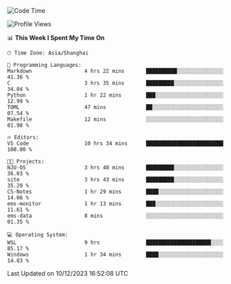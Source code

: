 <!--START_SECTION:waka-->
![Code Time](http://img.shields.io/badge/Code%20Time-1%2C430%20hrs%2026%20mins-blue)

![Profile Views](http://img.shields.io/badge/Profile%20Views-1-blue)

📊 **This Week I Spent My Time On** 

```text
🕑︎ Time Zone: Asia/Shanghai

💬 Programming Languages: 
Markdown                 4 hrs 22 mins       ██████████░░░░░░░░░░░░░░░   41.36 % 
C                        3 hrs 35 mins       █████████░░░░░░░░░░░░░░░░   34.04 % 
Python                   1 hr 22 mins        ███░░░░░░░░░░░░░░░░░░░░░░   12.99 % 
TOML                     47 mins             ██░░░░░░░░░░░░░░░░░░░░░░░   07.54 % 
Makefile                 12 mins             ░░░░░░░░░░░░░░░░░░░░░░░░░   01.90 % 

🔥 Editors: 
VS Code                  10 hrs 34 mins      █████████████████████████   100.00 % 

🐱‍💻 Projects: 
NJU-OS                   3 hrs 48 mins       █████████░░░░░░░░░░░░░░░░   36.03 % 
site                     3 hrs 43 mins       █████████░░░░░░░░░░░░░░░░   35.29 % 
CS-Notes                 1 hr 29 mins        ████░░░░░░░░░░░░░░░░░░░░░   14.06 % 
ems-monitor              1 hr 13 mins        ███░░░░░░░░░░░░░░░░░░░░░░   11.61 % 
ems-data                 8 mins              ░░░░░░░░░░░░░░░░░░░░░░░░░   01.35 % 

💻 Operating System: 
WSL                      9 hrs               █████████████████████░░░░   85.17 % 
Windows                  1 hr 34 mins        ████░░░░░░░░░░░░░░░░░░░░░   14.83 % 
```


 Last Updated on 10/12/2023 16:52:08 UTC
<!--END_SECTION:waka-->